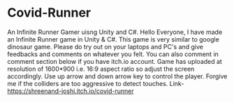 # Covid-Runner
An Infinite Runner Gamer uisng Unity and C#.
Hello Everyone,
I have made an Infinite Runner game in Unity & C#. This game is very similar to google dinosaur game. Please do try out on your laptops and PC's and give feedbacks and comments on whatever you felt. You can also comment in comment section below if you have itch.io account. Game has uploaded at resolution of 1600*900 i.e. 16:9 aspect ratio so adjust the screen accordingly. Use up arrow and down arrow key to control the player. Forgive me if the colliders are too aggressive to detect touches.
Link-https://shreenand-joshi.itch.io/covid-runner
